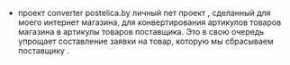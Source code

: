 - проект converter postelica.by личный пет проект , сделанный для моего интернет магазина, для конвертирования артикулов товаров магазина в артикулы товаров поставщика.
Это в свою очередь упрощает составление заявки на товар, которую мы сбрасываем поставщику .
